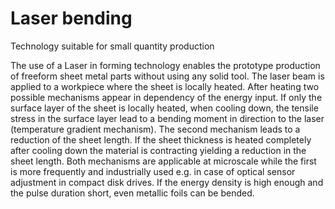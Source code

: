 # Laser bending

Technology suitable for small quantity production

The use of a Laser in forming technology enables the prototype production of freeform sheet metal parts without using any solid tool. The laser beam is applied to a workpiece where the sheet is locally  heated. After heating two possible mechanisms appear in dependency of the energy input. If only the surface layer of the sheet is locally heated, when cooling down, the tensile stress in the surface layer lead to a bending moment in direction to the laser (temperature gradient mechanism). The second mechanism leads to a reduction of the sheet length. If the sheet thickness is heated completely after cooling down the material is contracting yielding a reduction in the sheet length. Both mechanisms are applicable at microscale while the first is more frequently and industrially used e.g. in case of optical sensor adjustment in compact disk drives. If the energy density is high enough and the pulse duration short, even metallic foils can be bended. 